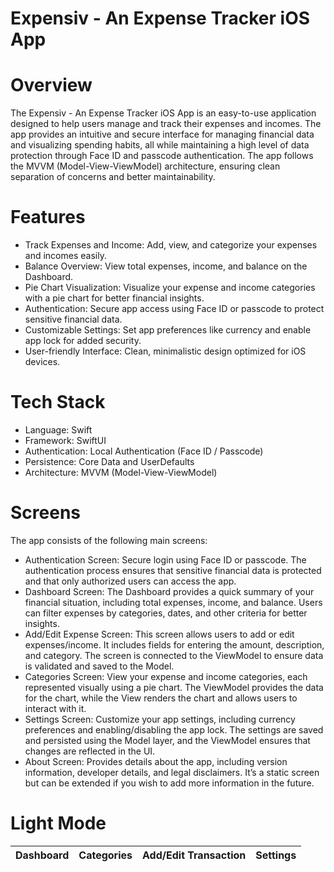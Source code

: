 # Expensiv - An Expense Tracker iOS App
# Overview
The Expensiv - An Expense Tracker iOS App is an easy-to-use application designed to help users manage and track their expenses and incomes. The app provides an intuitive and secure interface for managing financial data and visualizing spending habits, all while maintaining a high level of data protection through Face ID and passcode authentication. The app follows the MVVM (Model-View-ViewModel) architecture, ensuring clean separation of concerns and better maintainability.

# Features
- Track Expenses and Income: Add, view, and categorize your expenses and incomes easily.
- Balance Overview: View total expenses, income, and balance on the Dashboard.
- Pie Chart Visualization: Visualize your expense and income categories with a pie chart for better financial insights.
- Authentication: Secure app access using Face ID or passcode to protect sensitive financial data.
- Customizable Settings: Set app preferences like currency and enable app lock for added security.
- User-friendly Interface: Clean, minimalistic design optimized for iOS devices.

# Tech Stack
- Language: Swift
- Framework: SwiftUI
- Authentication: Local Authentication (Face ID / Passcode)
- Persistence: Core Data and UserDefaults
- Architecture: MVVM (Model-View-ViewModel)

# Screens
The app consists of the following main screens:
- Authentication Screen: Secure login using Face ID or passcode. The authentication process ensures that sensitive financial data is protected and that only authorized users can access the app.
- Dashboard Screen: The Dashboard provides a quick summary of your financial situation, including total expenses, income, and balance. Users can filter expenses by categories, dates, and other criteria for better insights.
- Add/Edit Expense Screen: This screen allows users to add or edit expenses/income. It includes fields for entering the amount, description, and category. The screen is connected to the ViewModel to ensure data is validated and saved to the Model.
- Categories Screen: View your expense and income categories, each represented visually using a pie chart. The ViewModel provides the data for the chart, while the View renders the chart and allows users to interact with it.
- Settings Screen: Customize your app settings, including currency preferences and enabling/disabling the app lock. The settings are saved and persisted using the Model layer, and the ViewModel ensures that changes are reflected in the UI.
- About Screen: Provides details about the app, including version information, developer details, and legal disclaimers. It’s a static screen but can be extended if you wish to add more information in the future.

# Light Mode

Dashboard | Categories | Add/Edit Transaction | Settings 
--- | --- | --- |--- 

